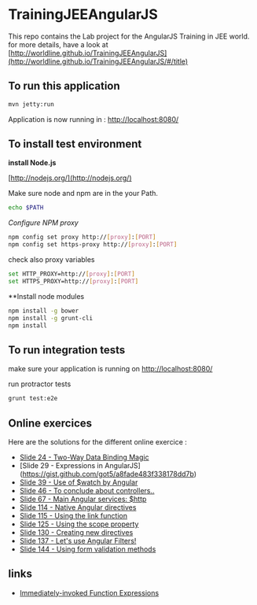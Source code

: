 # TrainingJEEAngularJS

This repo  contains the Lab project for the AngularJS Training in JEE world.
for more details, have a look at [http://worldline.github.io/TrainingJEEAngularJS](http://worldline.github.io/TrainingJEEAngularJS/#/title)

## To run this application

```bash
mvn jetty:run
```
Application is now running in : [http://localhost:8080/](http://localhost:8080/)

## To install test environment 

**install Node.js**

[http://nodejs.org/](http://nodejs.org/)

Make sure node and npm are in the your Path.
```bash
echo $PATH
```
_Configure NPM proxy_
```bash
npm config set proxy http://[proxy]:[PORT]
npm config set https-proxy http://[proxy]:[PORT]
```
check also proxy variables 
```bash
set HTTP_PROXY=http://[proxy]:[PORT]
set HTTPS_PROXY=http://[proxy]:[PORT]
```

**Install node modules

```bash
npm install -g bower
npm install -g grunt-cli
npm install
```

## To run integration tests 

make sure your application is running on  [http://localhost:8080/](http://localhost:8080/)

run protractor tests 
```bash
grunt test:e2e
```

## Online exercices
Here are the solutions for the different online exercice : 

* [Slide 24 - Two-Way Data Binding Magic](https://gist.github.com/got5/d699b5a4362d057fe995)
* [Slide 29 - Expressions in AngularJS] (https://gist.github.com/got5/a8fade483f338178dd7b)
* [Slide 39 - Use of $watch by Angular](https://gist.github.com/got5/a19fe6e66c3c9c927fad)
* [Slide 46 - To conclude about controllers..](https://gist.github.com/got5/65a58721d7ac7a2b8db3)
* [Slide 67 - Main Angular services: $http](https://gist.github.com/got5/e5eb8798533505f87329)
* [Slide 114 - Native Angular directives](https://gist.github.com/got5/ad8e4ccf9a5022509a7a)
* [Slide 115 - Using the link function](https://gist.github.com/got5/19d7a41a8b81c1200bdf)
* [Slide 125 - Using the scope property](https://gist.github.com/got5/378724ebc7fbf37628a0)
* [Slide 130 - Creating new directives](https://gist.github.com/got5/c93cecb0ed1f71a7ad67)
* [Slide 137 - Let's use Angular Filters!](https://gist.github.com/got5/136742dc4170e184476b)
* [Slide 144 - Using form validation methods](https://gist.github.com/got5/fabd51ee4221ebfc347a)

## links

* [Immediately-invoked Function Expressions](http://addyosmani.com/resources/essentialjsdesignpatterns/book/#detailnamespacing)
